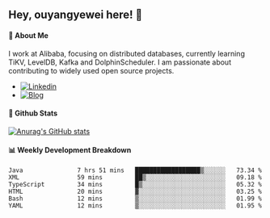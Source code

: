 ## Hey, ouyangyewei here! :wave:

#### :rocket: About Me
I work at Alibaba, focusing on distributed databases, currently learning TiKV, LevelDB, Kafka and DolphinScheduler. I am passionate about contributing to widely used open source projects.

- [![Linkedin](https://img.shields.io/badge/LinkedIn-ouyangyewei-blue)](https://www.linkedin.com/in/ouyangyewei/)
- [![Blog](https://img.shields.io/badge/Blog-yeweiouyang-orange)](https://blog.csdn.net/yeweiouyang)

#### :star2: Github Stats
[![Anurag's GitHub stats](https://github-readme-stats.vercel.app/api?username=ouyangyewei&show_icons=true&cache_seconds=3600&theme=tokyonight)](https://github.com/anuraghazra/github-readme-stats)

#### :bar_chart: Weekly Development Breakdown
<!--START_SECTION:waka-->

```text
Java               7 hrs 51 mins   ██████████████████▒░░░░░░   73.34 %
XML                59 mins         ██▒░░░░░░░░░░░░░░░░░░░░░░   09.18 %
TypeScript         34 mins         █▒░░░░░░░░░░░░░░░░░░░░░░░   05.32 %
HTML               20 mins         ▓░░░░░░░░░░░░░░░░░░░░░░░░   03.25 %
Bash               12 mins         ▒░░░░░░░░░░░░░░░░░░░░░░░░   01.99 %
YAML               12 mins         ▒░░░░░░░░░░░░░░░░░░░░░░░░   01.95 %
```

<!--END_SECTION:waka-->
